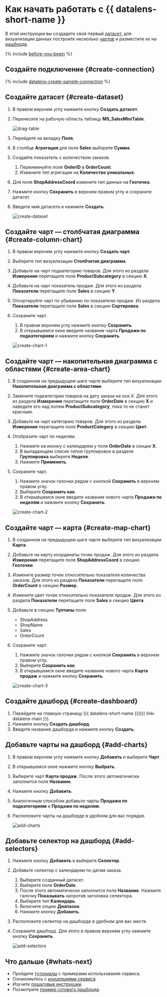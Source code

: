 # Как начать работать c {{ datalens-short-name }}


В этой инструкции вы создадите свой первый [датасет](concepts/dataset/index.md), для визуализации данных построите несколько [чартов](concepts/chart/index.md) и разместите их на [дашборде](concepts/dashboard.md).



{% include [before-you-begin](../_tutorials/includes/before-you-begin-datalens.md) %}


## Создайте подключение {#create-connection}

{% include [datalens-create-sample-connection](../_includes/datalens/operations/datalens-create-sample-connection.md) %}

## Создайте датасет {#create-dataset}

1. В правом верхнем углу нажмите кнопку **Создать датасет**.
1. Перенесите на рабочую область таблицу **MS_SalesMiniTable**.

    ![drag-table](../_assets/datalens/quickstart/02-drag-table.png)

1. Перейдите на вкладку **Поля**.
1. В столбце **Агрегация** для поля **Sales** выберите **Сумма**.
1. Создайте показатель с количеством заказов.
    1. Переименуйте поле **OrderID** в **OrderCount**. 
    1. Измените тип агрегации на **Количество уникальных**.
1. Для поля **ShopAddressCoord** измените тип данных на **Геоточка**.
1. Нажмите кнопку **Сохранить** в верхнем правом углу и сохраните датасет.
1. Введите имя датасета и нажмите **Создать**.

    ![create-dataset](../_assets/datalens/quickstart/03-create-dataset.png)

## Создайте чарт — столбчатая диаграмма {#create-column-chart}

1. В правом верхнем углу нажмите кнопку **Создать чарт**.
1. Выберите тип визуализации **Столбчатая диаграмма**.
1. Добавьте на чарт подкатегорию товаров. Для этого из раздела **Измерения** перетащите поле **ProductSubcategory** в секцию **X**.
1. Добавьте на чарт показатель продаж. Для этого из раздела **Показатели** перетащите поле **Sales** в секцию **Y**.
1. Отсортируйте чарт по убыванию по показателю продаж. Из раздела **Показатели** перетащите поле **Sales** в секцию **Сортировка**.
1. Сохраните чарт.
    1. В правом верхнем углу нажмите кнопку **Сохранить**.
    1. В открывшемся окне введите название чарта **Продажи по подкатегориям** и нажмите кнопку **Сохранить**.

    ![create-chart-1](../_assets/datalens/quickstart/04-create-column-chart.png)

## Создайте чарт — накопительная диаграмма с областями {#create-area-chart}

1. В созданном на предыдущем шаге чарте выберите тип визуализации **Накопительная диаграмма с областями**.
1. Замените подкатегории товаров на дату заказа на оси X. Для этого из раздела **Измерения** перетащите поле **OrderDate** в секцию **X** и наведите его над полем **ProductSubcategory**, пока то не станет красным.
1. Добавьте на чарт категорию товаров. Для этого из раздела **Измерения** перетащите поле **ProductCategory** в секцию **Цвет**.
1. Отобразите чарт по неделям.
    1. Нажмите на иконку с календарем у поля **OrderDate** в секции **X**.
    1. В выпадающем списке типов группировок в разделе **Группировка** выберите **Неделя**.
    1. Нажмите **Применить**.
1. Сохраните чарт.
    1. Нажмите значок галочки рядом с кнопкой **Сохранить** в верхнем правом углу.
    1. Выберите **Сохранить как**.
    1. В открывшемся окне введите название нового чарта **Продажи по неделям** и нажмите кнопку **Сохранить**.

    ![create-chart-2](../_assets/datalens/quickstart/05-create-area-chart.png)

## Создайте чарт — карта {#create-map-chart}

1. В созданном на предыдущем шаге чарте выберите тип визуализации **Карта**.
1. Добавьте на карту координаты точек продаж. Для этого из раздела **Измерения** перетащите поле **ShopAddressCoord** в секцию **Геоточки**.
1. Измените размер точек относительно показателя количества заказов. Для этого из раздела **Показатели** перетащите поле **OrderCount** в секцию **Размер**.
1. Измените цвет точек относительно показателя продаж. Для этого из раздела **Показатели** перетащите поле **Sales** в секцию **Цвета**.
1. Добавьте в секцию **Тултипы** поля:
    * ShopAddress
    * ShopName
    * Sales
    * OrderCount
1. Сохраните чарт.
    1. Нажмите значок галочки рядом с кнопкой **Сохранить** в верхнем правом углу.
    1. Выберите **Сохранить как**.
    1. В открывшемся окне введите название нового чарта **Карта продаж** и нажмите кнопку **Сохранить**.

    ![create-chart-3](../_assets/datalens/quickstart/06-create-map-chart.png)

## Создайте дашборд {#create-dashboard}

1. Перейдите на главную страницу [{{ datalens-short-name }}]({{ link-datalens-main }}).
1. Нажмите кнопку **Создать дашборд**.
1. Введите название дашборда и нажмите кнопку **Создать**.

## Добавьте чарты на дашборд {#add-charts}

1. В правом верхнем углу нажмите кнопку **Добавить** и выберите **Чарт**.
1. В открывшемся окне нажмите кнопку **Выбрать**.
1. Выберите чарт **Карта продаж**. После этого автоматически заполнится поле **Название**.
1. Нажмите кнопку **Добавить**.
1. Аналогичным способом добавьте чарты **Продажи по подкатегориям** и **Продажи по неделям**.
1. Расположите чарты на дашборде в удобном для вас порядке.

    ![add-charts](../_assets/datalens/quickstart/07-add-charts.png)

## Добавьте селектор на дашборд {#add-selectors}

1. Нажмите кнопку **Добавить** и выберите **Селектор**.
1. Добавьте селектор с календарем по датам заказа.
    1. Выберите созданный датасет.
    1. Выберите поле **OrderDate**. 
    1. После этого автоматически заполнится поле **Название**. Нажмите галочку **Показывать** напротив заголовка селектора.
    1. Выберите тип **Календарь**.
    1. Включите опцию **Диапазон**.
    1. Нажмите кнопку **Добавить**.
1. Расположите селектор на дашборде в удобном для вас месте.
1. Сохраните дашборд. Для этого в правом верхнем углу нажмите кнопку **Сохранить**.

    ![add-selectors](../_assets/datalens/quickstart/08-add-selectors.png)



## Что дальше {#whats-next}

* Пройдите [туториалы](tutorials/index.md) с примерами использования сервиса.
* Ознакомьтесь с [концепциями сервиса](concepts/index.md).
* Изучите [пошаговые инструкции](operations/index.md).
* Посмотрите [пример готового дашборда](https://datalens.yandex/9fms9uae7ip02).
